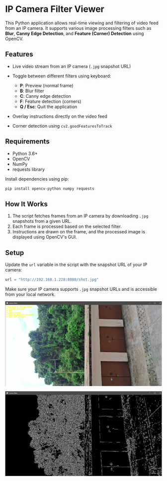 # IP Camera Filter Viewer

This Python application allows real-time viewing and filtering of video feed from an IP camera. It supports various image processing filters such as **Blur**, **Canny Edge Detection**, and **Feature (Corner) Detection** using OpenCV.

## Features

* Live video stream from an IP camera (`.jpg` snapshot URL)
* Toggle between different filters using keyboard:

  * **P**: Preview (normal frame)
  * **B**: Blur filter
  * **C**: Canny edge detection
  * **F**: Feature detection (corners)
  * **Q / Esc**: Quit the application
* Overlay instructions directly on the video feed
* Corner detection using `cv2.goodFeaturesToTrack`

## Requirements
* Python 3.6+
* OpenCV
* NumPy
* requests library

Install dependencies using pip:

```bash
pip install opencv-python numpy requests
```

## How It Works

1. The script fetches frames from an IP camera by downloading `.jpg` snapshots from a given URL.
2. Each frame is processed based on the selected filter.
3. Instructions are drawn on the frame, and the processed image is displayed using OpenCV's GUI.

## Setup

Update the `url` variable in the script with the snapshot URL of your IP camera:

```python
url = "http://192.168.1.228:8080/shot.jpg"
```

Make sure your IP camera supports `.jpg` snapshot URLs and is accessible from your local network.


![Alt text](Features.png?raw=true "Feature")

![Alt text](Canny.png?raw=true "Feature")
